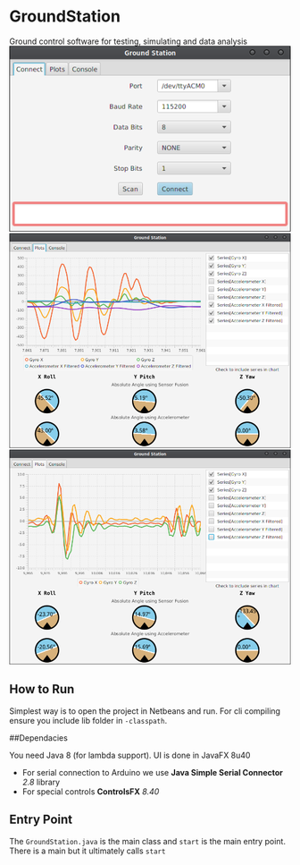 # GroundStation
Ground control software for testing, simulating and data analysis
![Connect Screen](connect.png "The entry point for connceting to serial devices")
![Sensor Plotter](plot.png "Plots sensor values on graphs and controls")
![Choose the sensors that get plotted on chart](gyrowave.png "Filter sensors axes of interest")

## How to Run 

Simplest way is to open the project in Netbeans and run. 
For cli compiling ensure you include lib folder in `-classpath`.

##Dependacies

You need Java 8 (for lambda support).
UI is done in JavaFX 8u40

- For serial connection to Arduino we use **Java Simple Serial Connector** _2.8_ library  
- For special controls **ControlsFX** _8.40_

## Entry Point
The `GroundStation.java` is the main class and `start` is the main entry point. 
There is a main but it ultimately calls `start`